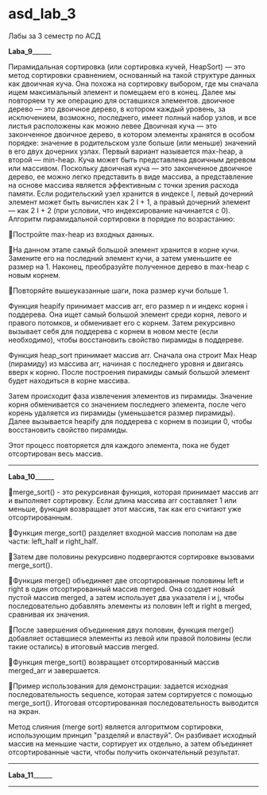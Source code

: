 # asd_lab_3
Лабы за 3 семестр по АСД

________________________________Laba_9______________________________________

Пирамидальная сортировка (или сортировка кучей, HeapSort) — это метод сортировки сравнением, основанный на такой структуре данных как двоичная куча. Она похожа на сортировку выбором, где мы сначала ищем максимальный элемент и помещаем его в конец. Далее мы повторяем ту же операцию для оставшихся элементов.
двоичное дерево — это двоичное дерево, в котором каждый уровень, за исключением, возможно, последнего, имеет полный набор узлов, и все листья расположены как можно левее
Двоичная куча — это законченное двоичное дерево, в котором элементы хранятся в особом порядке: значение в родительском узле больше (или меньше) значений в его двух дочерних узлах. Первый вариант называется max-heap, а второй — min-heap. Куча может быть представлена двоичным деревом или массивом.
Поскольку двоичная куча — это законченное двоичное дерево, ее можно легко представить в виде массива, а представление на основе массива является эффективным с точки зрения расхода памяти. Если родительский узел хранится в индексе I, левый дочерний элемент может быть вычислен как 2 I + 1, а правый дочерний элемент — как 2 I + 2 (при условии, что индексирование начинается с 0).
Алгоритм пирамидальной сортировки в порядке по возрастанию:


📌Постройте max-heap из входных данных.

📌На данном этапе самый большой элемент хранится в корне кучи. Замените его на последний элемент кучи, а затем уменьшите ее размер на 1. Наконец, преобразуйте полученное дерево в max-heap с новым корнем.

📌Повторяйте вышеуказанные шаги, пока размер кучи больше 1.


Функция heapify принимает массив arr, его размер n и индекс корня i поддерева. Она ищет самый большой элемент среди корня, левого и правого потомков, и обменивает его с корнем. Затем рекурсивно вызывает себя для поддерева с корнем в новом месте (если необходимо), чтобы восстановить свойство пирамиды в поддереве.

Функция heap_sort принимает массив arr. Сначала она строит Max Heap (пирамиду) из массива arr, начиная с последнего уровня и двигаясь вверх к корню. После построения пирамиды самый большой элемент будет находиться в корне массива.

Затем происходит фаза извлечения элементов из пирамиды. Значение корня обменивается со значением последнего элемента, после чего корень удаляется из пирамиды (уменьшается размер пирамиды). Далее вызывается heapify для поддерева с корнем в позиции 0, чтобы восстановить свойство пирамиды.

Этот процесс повторяется для каждого элемента, пока не будет отсортирован весь массив.
_____________________________________________________________________________


________________________________Laba_10______________________________________

📌merge_sort() - это рекурсивная функция, которая принимает массив arr и выполняет сортировку. Если длина массива arr составляет 1 или меньше, функция возвращает этот массив, так как его считают уже отсортированным.

📌Функция merge_sort() разделяет входной массив пополам на две части: left_half и right_half.

📌Затем две половины рекурсивно подвергаются сортировке вызовами merge_sort().

📌Функция merge() объединяет две отсортированные половины left и right в один отсортированный массив merged. Она создает новый пустой массив merged, а затем использует два указателя i и j, чтобы последовательно добавлять элементы из половин left и right в merged, сравнивая их значения.

📌После завершения объединения двух половин, функция merge() добавляет оставшиеся элементы из левой или правой половины (если такие остались) в итоговый массив merged.

📌Функция merge_sort() возвращает отсортированный массив merged_arr и завершается.

📌Пример использования для демонстрации: задается исходная последовательность sequence, которая затем сортируется с помощью merge_sort(). Итоговая отсортированная последовательность выводится на экран.

Метод слияния (merge sort) является алгоритмом сортировки, использующим принцип "разделяй и властвуй". Он разбивает исходный массив на меньшие части, сортирует их отдельно, а затем объединяет отсортированные части, чтобы получить окончательный результат.
_____________________________________________________________________________


________________________________Laba_11______________________________________






_____________________________________________________________________________
